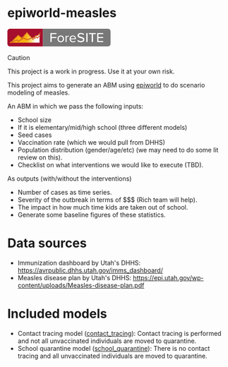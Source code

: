 # epiworld-measles
[![ForeSITE Group](https://github.com/EpiForeSITE/software/blob/e82ed88f75e0fe5c0a1a3b38c2b94509f122019c/docs/assets/foresite-software-badge.svg)](https://github.com/EpiForeSITE)

> [!CAUTION]
> This project is a work in progress. Use it at your own risk.

This project aims to generate an ABM using [epiworld](https://github.com/UofUEpiBio/epiworld) to do scenario modeling of measles.

An ABM in which we pass the following inputs: 
- School size 
- If it is elementary/mid/high school (three different models) 
- Seed cases 
- Vaccination rate (which we would pull from DHHS) 
- Population distribution (gender/age/etc) (we may need to do some lit review on this). 
- Checklist on what interventions we would like to execute (TBD). 

As outputs (with/without the interventions) 
- Number of cases as time series. 
- Severity of the outbreak in terms of $$$ (Rich team will help). 
- The impact in how much time kids are taken out of school. 
- Generate some baseline figures of these statistics. 

# Data sources

- Immunization dashboard by Utah's DHHS: https://avrpublic.dhhs.utah.gov/imms_dashboard/
- Measles disease plan by Utah's DHHS: https://epi.utah.gov/wp-content/uploads/Measles-disease-plan.pdf

# Included models

- Contact tracing model ([contact_tracing](contact_tracing)): Contact tracing is performed and not all unvaccinated individuals are moved to quarantine.
- School quarantine model ([school_quarantine](school_quarantine)): There is no contact tracing and all unvaccinated individuals are moved to quarantine.